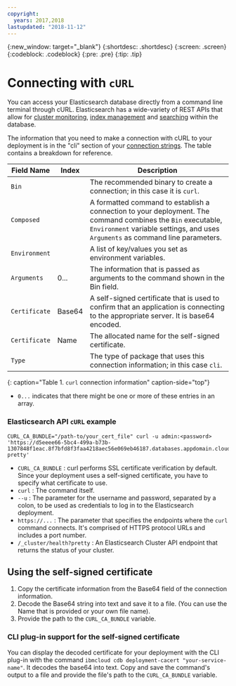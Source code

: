 ```yaml
---
copyright:
  years: 2017,2018
lastupdated: "2018-11-12"
---
```


{:new_window: target="_blank"}
{:shortdesc: .shortdesc}
{:screen: .screen}
{:codeblock: .codeblock}
{:pre: .pre}
{:tip: .tip}


# Connecting with `cURL`

You can access your Elasticsearch database directly from a command line terminal through cURL. Elasticsearch has a wide-variety of REST APIs that allow for [cluster monitoring](https://www.elastic.co/guide/en/elasticsearch/reference/current/cluster.html), [index management](https://www.elastic.co/guide/en/elasticsearch/reference/current/indices.html) and [searching](https://www.elastic.co/guide/en/elasticsearch/reference/current/search.html) within the database. 

The information that you need to make a connection with cURL to your deployment is in the "cli" section of your [connection strings](./howto-getting-connection-strings.html). The table contains a breakdown for reference.

Field Name|Index|Description
----------|-----|-----------
`Bin`||The recommended binary to create a connection; in this case it is `curl`.
`Composed`||A formatted command to establish a connection to your deployment. The command combines the `Bin` executable, `Environment` variable settings, and uses `Arguments` as command line parameters.
`Environment`||A list of key/values you set as environment variables.
`Arguments`|0...|The information that is passed as arguments to the command shown in the Bin field.
`Certificate`|Base64|A self-signed certificate that is used to confirm that an application is connecting to the appropriate server. It is base64 encoded.
`Certificate`|Name|The allocated name for the self-signed certificate.
`Type`||The type of package that uses this connection information; in this case `cli`. 
{: caption="Table 1. `curl` connection information" caption-side="top"}

* `0...` indicates that there might be one or more of these entries in an array.

### Elasticsearch API `cURL` example

```
CURL_CA_BUNDLE="/path-to/your_cert_file" curl -u admin:<password> 'https://d5eeee66-5bc4-499a-b73b-1307848f1eac.8f7bfd8f3faa4218aec56e069eb46187.databases.appdomain.cloud:31821/_cluster/health?pretty'
```

* `CURL_CA_BUNDLE` : curl performs SSL certificate verification by default. Since your deployment uses a self-signed certificate, you have to specify what certificate to use.
* `curl` : The command itself.  
* `--u` : The parameter for the username and password, separated by a colon, to be used as credentials to log in to the Elasticsearch deployment. 
* `https://...` : The parameter that specifies the endpoints where the `curl` command connects. It's comprised of HTTPS protocol URLs and includes a port number.
* `/_cluster/health?pretty` : An Elasticsearch Cluster API endpoint that returns the status of your cluster. 

## Using the self-signed certificate

1. Copy the certificate information from the Base64 field of the connection information. 
2. Decode the Base64 string into text and save it to a file. (You can use the Name that is provided or your own file name).
3. Provide the path to the `CURL_CA_BUNDLE` variable.

### CLI plug-in support for the self-signed certificate

You can display the decoded certificate for your deployment with the CLI plug-in with the command `ibmcloud cdb deployment-cacert "your-service-name"`. It decodes the base64 into text. Copy and save the command's output to a file and provide the file's path to the `CURL_CA_BUNDLE` variable.



